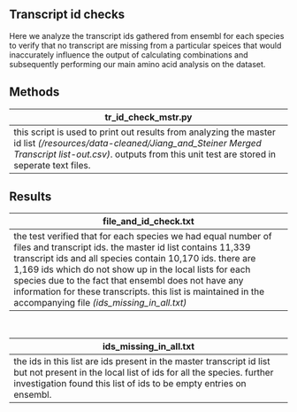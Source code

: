 ## Transcript id checks

Here we analyze the transcript ids gathered from ensembl for each species to verify that no transcript are missing from a particular speices that would inaccurately influence the output of calculating combinations and subsequently performing our main amino acid analysis on the dataset.

## Methods

|tr_id_check_mstr.py|
|---|
|this script is used to print out results from analyzing the master id list <i>(/resources/data-cleaned/Jiang_and_Steiner Merged Transcript list-out.csv)</i>. outputs from this unit test are stored in seperate text files.|


## Results

|file_and_id_check.txt|
|---|
|the test verified that for each species we had equal number of files and transcript ids. the master id list contains 11,339 transcript ids and all species contain 10,170 ids. there are 1,169 ids which do not show up in the local lists for each species due to the fact that ensembl does not have any information for these transcripts. this list is maintained in the accompanying file <i>(ids_missing_in_all.txt)</i>
<br>

|ids_missing_in_all.txt|
|---|
|the ids in this list are ids present in the master transcript id list but not present in the local list of ids for all the species. further investigation found this list of ids to be empty entries on ensembl.|
